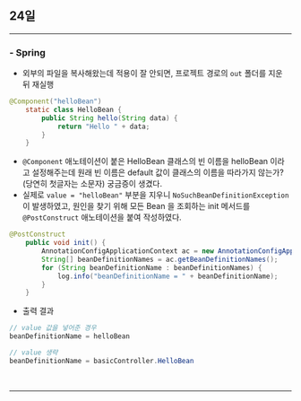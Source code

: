 ## 24일

---

### - Spring

- 외부의 파일을 복사해왔는데 적용이 잘 안되면, 프로젝트 경로의 `out` 폴더를 지운 뒤 재실행

```java
@Component("helloBean")
    static class HelloBean {
        public String hello(String data) {
            return "Hello " + data;
        }
    }
```

- `@Component` 애노테이션이 붙은 HelloBean 클래스의 빈 이름을 helloBean 이라고 설정해주는데 원래 빈 이름은 default 값이 클래스의 이름을 따라가지 않는가?(당연히 첫글자는 소문자) 궁금증이 생겼다.
- 실제로 `value = "helloBean"` 부분을 지우니 `NoSuchBeanDefinitionException` 이 발생하였고, 원인을 찾기 위해 모든 Bean 을 조회하는 init 메서드를 `@PostConstruct` 애노테이션을 붙여 작성하였다.

```java
@PostConstruct
    public void init() {
        AnnotationConfigApplicationContext ac = new AnnotationConfigApplicationContext(HelloBean.class);
        String[] beanDefinitionNames = ac.getBeanDefinitionNames();
        for (String beanDefinitionName : beanDefinitionNames) {
            log.info("beanDefinitionName = " + beanDefinitionName);
        }
    }
```

- 출력 결과

```java
// value 값을 넣어준 경우
beanDefinitionName = helloBean

// value 생략
beanDefinitionName = basicController.HelloBean
```

</br>

---
